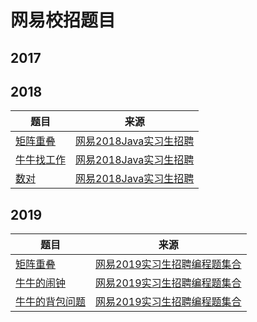 # 网易校招题目
## 2017
## 2018
|题目|来源|
|------|------|
|[矩阵重叠](new-coder\campus\netease\2018\RectangularOverlap.md)|[网易2018Java实习生招聘](https://www.nowcoder.com/test/9763997/summary)|
|[牛牛找工作](new-coder\campus\netease\2018\FindWork.md)|[网易2018Java实习生招聘](https://www.nowcoder.com/questionTerminal/5e1b251c90ba4e6982cb349076ed4449)|
|[数对](new-coder\campus\netease\2018\NumberPair.md)|[网易2018Java实习生招聘](https://www.nowcoder.com/questionTerminal/32d1c4f18d144b6e9eb1e13481f717c5)|
## 2019
|题目|来源|
|------|------|
|[矩阵重叠](new-coder\campus\netease\2018\RectangularOverlap.md)|[网易2019实习生招聘编程题集合](https://www.nowcoder.com/test/9763997/summary)|
|[牛牛的闹钟](new-coder\campus\netease\2018\NiuniuAlarmClock.md)|[网易2019实习生招聘编程题集合](https://www.nowcoder.com/test/9763997/summary)|
|[牛牛的背包问题](new-coder\campus\netease\2018\NiuniuBackpackProblem.md)|[网易2019实习生招聘编程题集合](https://www.nowcoder.com/test/9763997/summary)|
